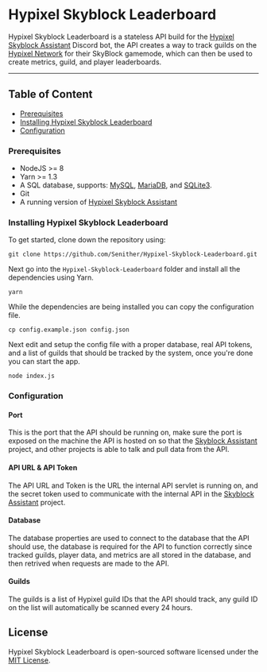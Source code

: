 Hypixel Skyblock Leaderboard
============================

Hypixel Skyblock Leaderboard is a stateless API build for the [Hypixel Skyblock Assistant](https://github.com/Senither/Hypixel-Skyblock-Assistant/) Discord bot, the API creates a way to track guilds on the [Hypixel Network](https://hypixel.net/) for their SkyBlock gamemode, which can then be used to create metrics, guild, and player leaderboards.

<hr>

## Table of Content

 - [Prerequisites](#prerequisites)
 - [Installing Hypixel Skyblock Leaderboard](#installing-hypixel-skyblock-leaderboard)
 - [Configuration](#configuration)

### Prerequisites

 * NodeJS >= 8
 * Yarn >= 1.3
 * A SQL database, supports: [MySQL](https://www.mysql.com/), [MariaDB](https://mariadb.org/), and [SQLite3](https://www.sqlite.org/index.html).
 * Git
 * A running version of [Hypixel Skyblock Assistant](https://github.com/Senither/Hypixel-Skyblock-Assistant/)

### Installing Hypixel Skyblock Leaderboard

To get started, clone down the repository using:

    git clone https://github.com/Senither/Hypixel-Skyblock-Leaderboard.git

Next go into the `Hypixel-Skyblock-Leaderboard` folder and install all the dependencies using Yarn.

    yarn

While the dependencies are being installed you can copy the configuration file.

    cp config.example.json config.json


Next edit and setup the config file with a proper database, real API tokens, and a list of guilds that should be tracked by the system, once you're done you can start the app.

    node index.js

### Configuration

#### Port

This is the port that the API should be running on, make sure the port is exposed on the machine the API is hosted on so that the [Skyblock Assistant](https://github.com/Senither/Hypixel-Skyblock-Assistant/) project, and other projects is able to talk and pull data from the API.

#### API URL & API Token

The API URL and Token is the URL the internal API servlet is running on, and the secret token used to communicate with the internal API in the [Skyblock Assistant](https://github.com/Senither/Hypixel-Skyblock-Assistant/) project.

#### Database

The database properties are used to connect to the database that the API should use, the database is required for the API to function correctly since tracked guilds, player data, and metrics are all stored in the database, and then retrived when requests are made to the API.

#### Guilds

The guilds is a list of Hypixel guild IDs that the API should track, any guild ID on the list will automatically be scanned every 24 hours.

## License

Hypixel Skyblock Leaderboard is open-sourced software licensed under the [MIT License](https://opensource.org/licenses/MIT).
